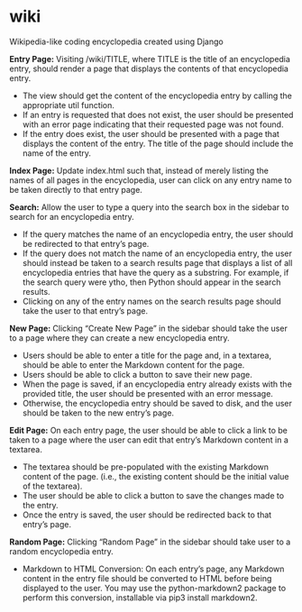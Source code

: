 # wiki

Wikipedia-like coding encyclopedia created using Django

**Entry Page:** Visiting /wiki/TITLE, where TITLE is the title of an encyclopedia entry, should render a page that displays the contents of that encyclopedia entry.
   * The view should get the content of the encyclopedia entry by calling the appropriate util function.
   * If an entry is requested that does not exist, the user should be presented with an error page indicating that their requested page was not found.
   * If the entry does exist, the user should be presented with a page that displays the content of the entry. The title of the page should include the name of the entry.

**Index Page:** Update index.html such that, instead of merely listing the names of all pages in the encyclopedia, user can click on any entry name to be taken directly to that entry page.

**Search:** Allow the user to type a query into the search box in the sidebar to search for an encyclopedia entry.
   * If the query matches the name of an encyclopedia entry, the user should be redirected to that entry’s page.
   * If the query does not match the name of an encyclopedia entry, the user should instead be taken to a search results page that displays a list of all encyclopedia entries that have the query as a substring. For example, if the search query were ytho, then Python should appear in the search results.
   * Clicking on any of the entry names on the search results page should take the user to that entry’s page.

**New Page:** Clicking “Create New Page” in the sidebar should take the user to a page where they can create a new encyclopedia entry.
   * Users should be able to enter a title for the page and, in a textarea, should be able to enter the Markdown content for the page.
   * Users should be able to click a button to save their new page.
   * When the page is saved, if an encyclopedia entry already exists with the provided title, the user should be presented with an error message.
   * Otherwise, the encyclopedia entry should be saved to disk, and the user should be taken to the new entry’s page.

**Edit Page:** On each entry page, the user should be able to click a link to be taken to a page where the user can edit that entry’s Markdown content in a textarea.
   * The textarea should be pre-populated with the existing Markdown content of the page. (i.e., the existing content should be the initial value of the textarea).
   * The user should be able to click a button to save the changes made to the entry.
   * Once the entry is saved, the user should be redirected back to that entry’s page.

**Random Page:** Clicking “Random Page” in the sidebar should take user to a random encyclopedia entry.
   * Markdown to HTML Conversion: On each entry’s page, any Markdown content in the entry file should be converted to HTML before being displayed to the user. You may use the python-markdown2 package to perform this conversion, installable via pip3 install markdown2. 
